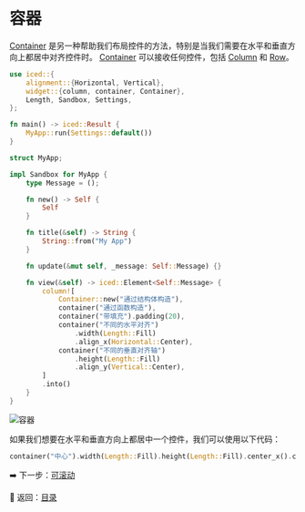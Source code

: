 
# 容器

[Container](https://docs.rs/iced/0.12.1/iced/widget/container/struct.Container.html) 是另一种帮助我们布局控件的方法，特别是当我们需要在水平和垂直方向上都居中对齐控件时。
[Container](https://docs.rs/iced/0.12.1/iced/widget/container/struct.Container.html) 可以接收任何控件，包括 [Column](https://docs.rs/iced/0.12.1/iced/widget/struct.Column.html) 和 [Row](https://docs.rs/iced/0.12.1/iced/widget/struct.Row.html)。

```rust
use iced::{
    alignment::{Horizontal, Vertical},
    widget::{column, container, Container},
    Length, Sandbox, Settings,
};

fn main() -> iced::Result {
    MyApp::run(Settings::default())
}

struct MyApp;

impl Sandbox for MyApp {
    type Message = ();

    fn new() -> Self {
        Self
    }

    fn title(&self) -> String {
        String::from("My App")
    }

    fn update(&mut self, _message: Self::Message) {}

    fn view(&self) -> iced::Element<Self::Message> {
        column![
            Container::new("通过结构体构造"),
            container("通过函数构造"),
            container("带填充").padding(20),
            container("不同的水平对齐")
                .width(Length::Fill)
                .align_x(Horizontal::Center),
            container("不同的垂直对齐轴")
                .height(Length::Fill)
                .align_y(Vertical::Center),
        ]
        .into()
    }
}
```

![容器](./pic/container.png)

如果我们想要在水平和垂直方向上都居中一个控件，我们可以使用以下代码：

```rust
container("中心").width(Length::Fill).height(Length::Fill).center_x().center_y()
```

:arrow_right: 下一步：[可滚动](./scrollable.md)

:blue_book: 返回：[目录](./../README.md)
